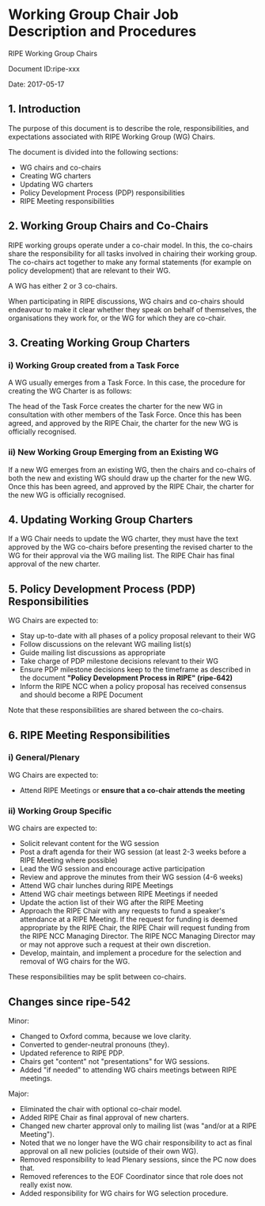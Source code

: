 # Working Group Chair Job Description and Procedures

RIPE Working Group Chairs 

Document ID:ripe-xxx

Date: 2017-05-17
 
## 1. Introduction

The purpose of this document is to describe the role,
responsibilities, and expectations associated with RIPE Working
Group (WG) Chairs.

The document is divided into the following sections: 

* WG chairs and co-chairs
* Creating WG charters
* Updating WG charters
* Policy Development Process (PDP) responsibilities
* RIPE Meeting responsibilities


## 2. Working Group Chairs and Co-Chairs

RIPE working groups operate under a co-chair model. In this, the
co-chairs share the responsibility for all tasks involved in chairing
their working group.  The co-chairs act together to make any formal
statements (for example on policy development) that are relevant
to their WG.

A WG has either 2 or 3 co-chairs.

When participating in RIPE discussions, WG chairs and co-chairs should
endeavour to make it clear whether they speak on behalf of themselves,
the organisations they work for, or the WG for which they are
co-chair.


## 3. Creating Working Group Charters

### i) Working Group created from a Task Force

A WG usually emerges from a Task Force. In this case, the procedure
for creating the WG Charter is as follows:

The head of the Task Force creates the charter for the new WG in
consultation with other members of the Task Force. Once this has been
agreed, and approved by the RIPE Chair, the charter for the new WG is
officially recognised.

### ii) New Working Group Emerging from an Existing WG

If a new WG emerges from an existing WG, then the chairs and co-chairs
of both the new and existing WG should draw up the charter for the new
WG. Once this has been agreed, and approved by the RIPE Chair, the
charter for the new WG is officially recognised.

## 4. Updating Working Group Charters

If a WG Chair needs to update the WG charter, they must have the text
approved by the WG co-chairs before presenting the revised charter to
the WG for their approval via the WG mailing list. The RIPE Chair has
final approval of the new charter.

## 5. Policy Development Process (PDP) Responsibilities

WG Chairs are expected to: 

* Stay up-to-date with all phases of a policy proposal relevant to
  their WG
* Follow discussions on the relevant WG mailing list(s)
* Guide mailing list discussions as appropriate
* Take charge of PDP milestone decisions relevant to their WG
* Ensure PDP milestone decisions keep to the timeframe as described in
  the document **"Policy Development Process in RIPE" (ripe-642)**
* Inform the RIPE NCC when a policy proposal has received consensus
  and should become a RIPE Document

Note that these responsibilities are shared between the co-chairs.

## 6. RIPE Meeting Responsibilities

### i) General/Plenary

WG Chairs are expected to: 

* Attend RIPE Meetings or **ensure that a co-chair attends the
  meeting**

### ii) Working Group Specific

WG chairs are expected to: 

* Solicit relevant content for the WG session
* Post a draft agenda for their WG session (at least 2-3 weeks before
  a RIPE Meeting where possible)
* Lead the WG session and encourage active participation
* Review and approve the minutes from their WG session (4-6 weeks)
* Attend WG chair lunches during RIPE Meetings
* Attend WG chair meetings between RIPE Meetings if needed
* Update the action list of their WG after the RIPE Meeting
* Approach the RIPE Chair with any requests to fund a speaker's
  attendance at a RIPE Meeting. If the request for funding is deemed
  appropriate by the RIPE Chair, the RIPE Chair will request funding
  from the RIPE NCC Managing Director. The RIPE NCC Managing Director
  may or may not approve such a request at their own discretion.
* Develop, maintain, and implement a procedure for the selection and
  removal of WG chairs for the WG.

These responsibilities may be split between co-chairs.

## Changes since ripe-542

Minor:
* Changed to Oxford comma, because we love clarity.
* Converted to gender-neutral pronouns (they).
* Updated reference to RIPE PDP.
* Chairs get "content" not "presentations" for WG sessions.
* Added "if needed" to attending WG chairs meetings between RIPE
  meetings.

Major:
* Eliminated the chair with optional co-chair model.
* Added RIPE Chair as final approval of new charters.
* Changed new charter approval only to mailing list (was "and/or at a
  RIPE Meeting").
* Noted that we no longer have the WG chair responsibility to act as
  final approval on all new policies (outside of their own WG).
* Removed responsibility to lead Plenary sessions, since the PC now
  does that.
* Removed references to the EOF Coordinator since that role does not
  really exist now.
* Added responsibility for WG chairs for WG selection procedure.
